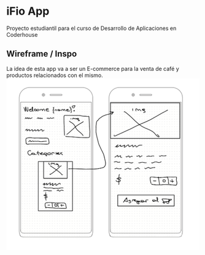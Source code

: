 # iFio App
Proyecto estudiantil para el curso de Desarrollo de Aplicaciones en Coderhouse

## Wireframe / Inspo
La idea de esta app va a ser un E-commerce para la venta de café y productos relacionados con el mismo.
![alt text](https://github.com/fiofiorito/ifio-app-coderhouse/blob/main/readme-assets/Wireframe-coffee-ecommerce-app.png)